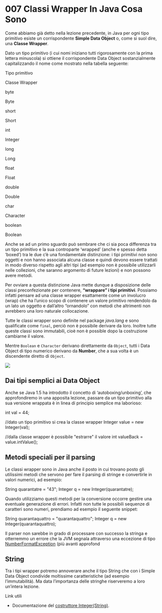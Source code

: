# 007 Classi Wrapper In Java Cosa Sono

Come abbiamo già detto nella lezione precedente, in Java per ogni tipo primitivo esiste un corrispondente **Simple Data Object** o, come si suol dire, una **Classe Wrapper**.

Dato un tipo primitivo \(i cui nomi iniziano tutti rigorosamente con la prima lettera minuscola\) si ottiene il corrispondente Data Object sostanzialmente capitalizzando il nome come mostrato nella tabella seguente:

Tipo primitivo

Classe Wrapper

byte

Byte

short

Short

int

Integer

long

Long

float

Float

double

Double

char

Character

boolean

Boolean

Anche se ad un primo sguardo può sembrare che ci sia poca differenza tra un tipo primitivo e la sua controparte ‘wrapped’ \(anche e spesso detta ‘boxed’\) tra le due c’è una fondamentale distinzione: i tipi primitivi non sono oggetti e non hanno associata alcuna classe e quindi devono essere trattati in modo diverso rispetto agli altri tipi \(ad esempio non è possibile utilizzarli nelle collezioni, che saranno argomento di future lezioni\) e non possono avere metodi.

Per ovviare a questa distinzione Java mette dunque a disposizione delle classi preconfezionate per contenere, **“wrappare” i tipi primitivi**. Possiamo infatti pensare ad una classe wrapper esattamente come un involucro \(wrap\) che ha l’unico scopo di contenere un valore primitivo rendendolo da un lato un oggetto e dall’altro “ornandolo” con metodi che altrimenti non avrebbero una loro naturale collocazione.

Tutte le classi wrapper sono definite nel package _java.lang_ e sono qualificate come `final`, perciò non è possibile derivare da loro. Inoltre tutte queste classi sono immutabili, cioè non è possible dopo la costruzione cambiarne il valore.

Mentre `Boolean` e `Character` derivano direttamente da `Object`, tutti i Data Object di tipo numerico derivano da **Number**, che a sua volta è un discendente diretto di `Object`.

![](http://www.html.it/wp-content/uploads/2014/09/wrapper.png)

## Dai tipi semplici ai Data Object

Anche se Java 1.5 ha introdotto il concetto di ‘autoboxing/unboxing’, che approfondiremo in una apposita lezione, passare da un tipo primitivo alla sua versione wrappata è in linea di principio semplice ma laborioso:

int val = 44;

//dato un tipo primitivo si crea la classe wrapper Integer value = new Integer\(val\);

//dalla classe wrapper è possibile "estrarre" il valore int valueBack = value.intValue\(\);

## Metodi speciali per il parsing

Le classi wrapper sono in Java anche il posto in cui trovano posto gli utilissimi metodi che servono per fare il parsing di stringe e convertirle in valori numerici, ad esempio:

String quarantatre = "43"; Integer q = new Integer\(quarantatre\);

Quando utilizziamo questi metodi per la conversione occorre gestire una eventuale generazione di errori. Infatti non tutte le possibili sequenze di caratteri sono numeri, prendiamo ad esempio il seguente snippet:

String quarantaquattro = "quarantaquattro"; Integer q = new Integer\(quarantaquattro\);

Il parser non sarebbe in grado di processare con successo la stringa e otterremmo un errore che la JVM segnala attraverso una eccezione di tipo [NumberFormatException](http://docs.oracle.com/javase/8/docs/api/java/lang/NumberFormatException.html) \(più avanti approfond

## String

Tra i tipi wrapper potremo annoverare anche il tipo String che con i Simple Data Object condivide moltissime caratteristiche \(ad esempio l’immutabilità\). Ma data l’importanza delle stringhe riserveremo a loro un’intera lezione.

Link utili

* Documentazione del [costruttore Integer\(String\)](http://docs.oracle.com/javase/8/docs/api/java/lang/Integer.html#Integer-java.lang.String-).

